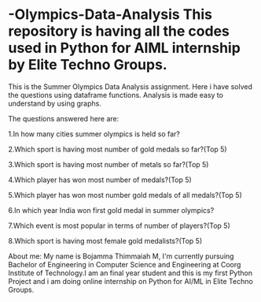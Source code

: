 # -Olympics-Data-Analysis  This repository is having all the codes used in Python for AIML internship by Elite Techno Groups.


This is the Summer Olympics Data Analysis assignment.
Here i have solved the questions using dataframe functions.
Analysis is made easy to understand by using graphs.

The questions answered here are:

1.In how many cities summer olympics is held so far?

2.Which sport is having most number of gold medals so far?(Top 5)

3.Which sport is having most number of metals so far?(Top 5)

4.Which player has won most number of medals?(Top 5)

5.Which player has won most number gold medals of all medals?(Top 5)

6.In which year India won first gold medal in summer olympics?

7.Which event is most popular in terms of number of players?(Top 5)

8.Which sport is having most female gold medalists?(Top 5)

About me:
My name is Bojamma Thimmaiah M, I'm currently pursuing Bachelor of Engineering in Computer Science and Engineering at Coorg Institute of Technology.I am an final year student and this is my first Python Project and i am doing online internship on Python for AI/ML in Elite Techno Groups.

